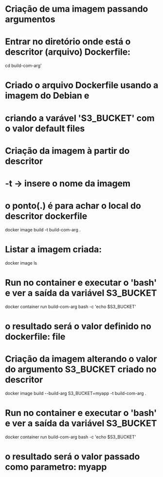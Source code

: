 # Criação de uma imagem passando argumentos

# Entrar no diretório onde está o descritor (arquivo) Dockerfile:
cd build-com-arg'

# Criado o arquivo Dockerfile usando a imagem do Debian e
# criando a varável 'S3_BUCKET' com o valor default files

# Criação da imagem à partir do descritor
# -t -> insere o nome da imagem
#  o ponto(.) é para achar o local do descritor dockerfile
docker image build -t build-com-arg .

# Listar a imagem criada:
docker image ls

# Run no container e executar o 'bash' e ver a saída da variável S3_BUCKET
docker container run build-com-arg bash -c 'echo $S3_BUCKET'
# o resultado será o valor definido no dockerfile: file

# Criação da imagem alterando o valor do argumento S3_BUCKET criado no descritor
docker image build --build-arg S3_BUCKET=myapp -t build-com-arg .

# Run no container e executar o 'bash' e ver a saída da variável S3_BUCKET
docker container run build-com-arg bash -c 'echo $S3_BUCKET'
# o resultado será o valor passado como parametro: myapp
